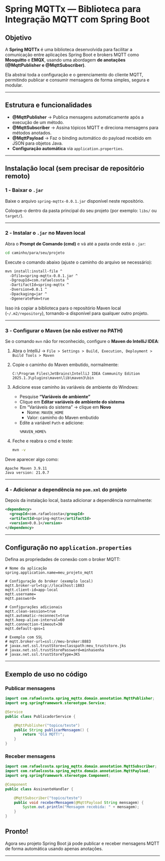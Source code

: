# Spring MQTTx — Biblioteca para Integração MQTT com Spring Boot

## Objetivo

A **Spring MQTTx** é uma biblioteca desenvolvida para facilitar a comunicação entre aplicações Spring Boot e brokers MQTT como **Mosquitto** e **EMQX**, usando uma abordagem **de anotações (@MqttPublisher e @MqttSubscriber)**.

Ela abstrai toda a configuração e o gerenciamento do cliente MQTT, permitindo publicar e consumir mensagens de forma simples, segura e modular.

---

## Estrutura e funcionalidades

- **@MqttPublisher** → Publica mensagens automaticamente após a execução de um método.
- **@MqttSubscriber** → Assina tópicos MQTT e direciona mensagens para métodos anotados.
- **@MqttPayload** → Faz o binding automático do payload recebido em JSON para objetos Java.
- **Configuração automática** via `application.properties`.

---

## Instalação local (sem precisar de repositório remoto)

### 1️ - Baixar o `.jar`

Baixe o arquivo `spring-mqttx-0.0.1.jar` disponível neste repositório.

Coloque-o dentro da pasta principal do seu projeto (por exemplo: `libs/` ou `target/`).

---

### 2️ - Instalar o `.jar` no Maven local

Abra o **Prompt de Comando (cmd)** e vá até a pasta onde está o `.jar`:

```bash
cd caminho/para/seu/projeto
```

Execute o comando abaixo (ajuste o caminho do arquivo se necessário):

```bash
mvn install:install-file ^
  -Dfile=spring-mqttx-0.0.1.jar ^
  -DgroupId=com.rafaelcosta ^
  -DartifactId=spring-mqttx ^
  -Dversion=0.0.1 ^
  -Dpackaging=jar ^
  -DgeneratePom=true
```

Isso irá copiar a biblioteca para o repositório Maven local (`~/.m2/repository`), tornando-a disponível para qualquer outro projeto.

---

### 3️ - Configurar o Maven (se não estiver no PATH)

Se o comando `mvn` não for reconhecido, configure o **Maven do IntelliJ IDEA**:

1. Abra o IntelliJ → `File > Settings > Build, Execution, Deployment > Build Tools > Maven`
2. Copie o caminho do Maven embutido, normalmente:
   ```
   C:\Program Files\JetBrains\IntelliJ IDEA Community Edition 2025.1.3\plugins\maven\lib\maven3\bin
   ```
3. Adicione esse caminho às variáveis de ambiente do Windows:
   - Pesquise **“Variáveis de ambiente”**
   - Clique em **Editar variáveis de ambiente do sistema**
   - Em “Variáveis do sistema” → clique em **Novo**
     - Nome: `MAVEN_HOME`
     - Valor: caminho do Maven embutido
   - Edite a variável `Path` e adicione:
     ```
     %MAVEN_HOME%
     ```

4. Feche e reabra o cmd e teste:
   ```bash
   mvn -v
   ```

Deve aparecer algo como:
```
Apache Maven 3.9.11
Java version: 21.0.7
```

---

### 4️ - Adicionar a dependência no `pom.xml` do projeto

Depois da instalação local, basta adicionar a dependência normalmente:

```xml
<dependency>
  <groupId>com.rafaelcosta</groupId>
  <artifactId>spring-mqttx</artifactId>
  <version>0.0.1</version>
</dependency>
```

---

## Configuração no `application.properties`

Defina as propriedades de conexão com o broker MQTT:

```properties
# Nome da aplicação
spring.application.name=meu_projeto_mqtt

# Configuração do broker (exemplo local)
mqtt.broker-url=tcp://localhost:1883
mqtt.client-id=app-local
mqtt.username=
mqtt.password=

# Configurações adicionais
mqtt.clean-session=true
mqtt.automatic-reconnect=true
mqtt.keep-alive-interval=60
mqtt.connection-timeout=30
mqtt.default-qos=1

# Exemplo com SSL
# mqtt.broker-url=ssl://meu-broker:8883
# javax.net.ssl.trustStore=classpath:meu_truststore.jks
# javax.net.ssl.trustStorePassword=minhasenha
# javax.net.ssl.trustStoreType=JKS
```

---

## Exemplo de uso no código

### Publicar mensagens

```java
import com.rafaelcosta.spring_mqttx.domain.annotation.MqttPublisher;
import org.springframework.stereotype.Service;

@Service
public class PublicadorService {

    @MqttPublisher("topico/teste")
    public String publicarMensagem() {
        return "Olá MQTT!";
    }
}
```

### Receber mensagens

```java
import com.rafaelcosta.spring_mqttx.domain.annotation.MqttSubscriber;
import com.rafaelcosta.spring_mqttx.domain.annotation.MqttPayload;
import org.springframework.stereotype.Component;

@Component
public class AssinanteHandler {

    @MqttSubscriber("topico/teste")
    public void receberMensagem(@MqttPayload String mensagem) {
        System.out.println("Mensagem recebida: " + mensagem);
    }
}
```

## Pronto!

Agora seu projeto Spring Boot já pode publicar e receber mensagens MQTT de forma automática usando apenas anotações.

---


